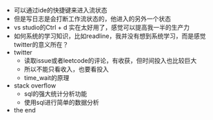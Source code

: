 - 可以通过ide的快捷键来进入流状态
- 但是写日志是会打断工作流状态的，他进入的另外一个状态
- vs studio的Ctrl + d 实在太好用了，感觉可以提高我一半的生产力
- 如何系统的学习知识，比如readline，我并没有想到系统学习，而是感觉twitter的意义所在？
- twitter 
    - 读取issue或者leetcode的评论，有收获，但时间投入也比较巨大
    - 所以不能只看收入，也要看投入
    - time_wait的原理
- stack overflow
    - sql的强大统计分析功能
    - 使用sql进行简单的数据分析
- the end